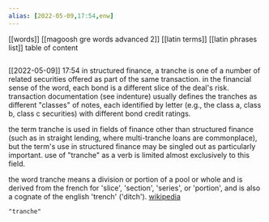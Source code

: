 ```yaml
---
alias: [2022-05-09,17:54,enw]
---
```

[[words]] [[magoosh gre words advanced 2]] [[latin terms]] [[latin phrases list]]
table of content
```toc
```

[[2022-05-09]] 17:54
in structured finance, a tranche is one of a number of related securities offered as part of the same transaction. in the financial sense of the word, each bond is a different slice of the deal's risk.  transaction documentation (see indenture) usually defines the tranches as different "classes" of notes, each identified by letter (e.g., the class a, class b, class c securities) with different bond credit ratings.

the term tranche is used in fields of finance other than structured finance (such as in straight lending, where multi-tranche loans are commonplace), but the term's use in structured finance may be singled out as particularly important. use of "tranche" as a verb is limited almost exclusively to this field.

the word tranche means a division or portion of a pool or whole  and is derived from the french for 'slice', 'section', 'series', or 'portion', and is also a cognate of the english 'trench' ('ditch').
[wikipedia](https://en.wikipedia.org/wiki/tranche)
```query
"tranche"
```